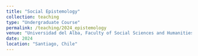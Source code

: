 ```yaml
---
title: "Social Epistemology"
collection: teaching
type: "Undergraduate Course"
permalink: /teaching/2024_epistemology
venue: "Universidad del Alba, Faculty of Social Sciences and Humanities"
date: 2024
location: "Santiago, Chile"
---
```


<!-- For two consecutive years, 2020 and 2021, I taught the tutorial accompagnying the graduate course *Multivariate Regression Analyses*, taught by Prof. Dr. Roger Berger. The tutorial primarily focussed on teaching the students advanced quantitative methods in R, but I also taught the basic theory of these methods. --->  
